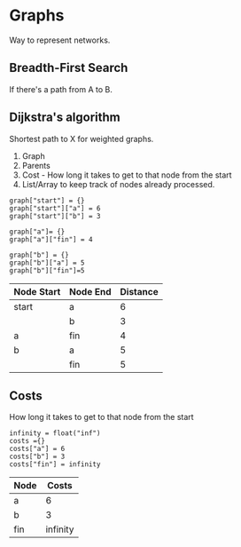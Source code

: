 # Graphs
Way to represent networks.

## Breadth-First Search
If there's a path from A to B.

## Dijkstra's algorithm
Shortest path to X for weighted graphs.

1. Graph
2. Parents
3. Cost - How long it takes to get to that node from the start
4. List/Array to keep track of nodes already processed.


```
graph["start"] = {}
graph["start"]["a"] = 6
graph["start"]["b"] = 3

graph["a"]= {}
graph["a"]["fin"] = 4

graph["b"] = {}
graph["b"]["a"] = 5
graph["b"]["fin"]=5
```

|Node Start|Node End|Distance|
|---|---|---|
|start|a|6|
| |b|3|
|a|fin|4|
|b|a|5|
| |fin|5|

## Costs
How long it takes to get to that node from the start

```
infinity = float("inf")
costs ={}
costs["a"] = 6
costs["b"] = 3
costs["fin"] = infinity
```

|Node|Costs|
|---|---|
|a|6|
|b|3|
|fin|infinity|
